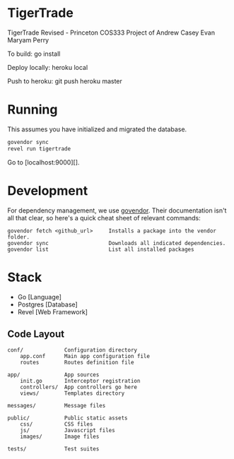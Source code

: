 # TigerTrade
TigerTrade Revised - Princeton COS333 Project of Andrew Casey Evan Maryam Perry

To build: go install

Deploy locally: heroku local

Push to heroku: git push heroku master

# Running

This assumes you have initialized and migrated the database.

```sh
govendor sync
revel run tigertrade
```

Go to [localhost:9000][].

# Development

For dependency management, we use [govendor](https://github.com/kardianos/govendor). Their documentation isn't all that clear, so here's  a quick cheat sheet of relevant commands:

```
govendor fetch <github_url>     Installs a package into the vendor folder.
govendor sync                   Downloads all indicated dependencies.
govendor list                   List all installed packages
```

# Stack

- Go [Language]
- Postgres [Database]
- Revel [Web Framework]


## Code Layout

```
conf/             Configuration directory
    app.conf      Main app configuration file
    routes        Routes definition file

app/              App sources
    init.go       Interceptor registration
    controllers/  App controllers go here
    views/        Templates directory

messages/         Message files

public/           Public static assets
    css/          CSS files
    js/           Javascript files
    images/       Image files

tests/            Test suites
```

